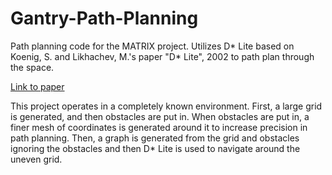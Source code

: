 # Gantry-Path-Planning

Path planning code for the MATRIX project. Utilizes D* Lite based on Koenig, S. and Likhachev, M.'s paper "D* Lite", 2002 to path plan through the space.

[Link to paper](http://idm-lab.org/bib/abstracts/papers/aaai02b.pdf)


This project operates in a completely known environment. First, a large grid is generated, and then obstacles are put in. When obstacles are put in, a finer mesh of coordinates is generated around it to increase precision in path planning. Then, a graph is generated from the grid and obstacles ignoring the obstacles and then D* Lite is used to navigate around the uneven grid.
